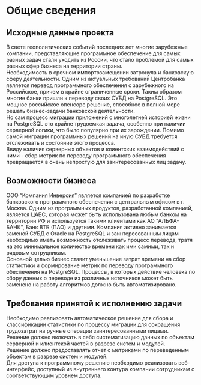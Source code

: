 # Общие сведения

## Исходные данные проекта

В свете геополитических событий последних лет многие зарубежные компании, представляющие программное обеспечение для самых разных задач стали уходить из России, что стало проблемой для самых разных сфер бизнеса на территории страны.<br/>
Необходимость в срочном импортозамещении затронула и банковскую сферу деятельности. Одним из актуальных требований Центробанка является перевод программного обеспечения с зарубежного на Российское, причем в крайне ограниченные сроки. 
Таким образом многие банки пришли к переводу своих СУБД на PostgreSQL. Это мощное российское опенсорс решение, способное в полной мере решать бизнес-задачи банковской деятельности.<br/>
Но сам процесс миграции приложений с многолетней историей жизни на PostgreSQL это крайне трудоемкая задача, особенно при наличии серверной логики, что было популярно при их зарождении. 
Помимо самой миграции программных решений на иную СУБД требуется отслеживать и состояние этого процесса.<br/>
Ввиду наличия серверных объектов и клиентских взаимодействий с ними - сбор метрик по переводу программного обеспечения превращается в очень непростую для заинтересованных лиц задачу.



## Возможности бизнеса

ООО “Компания Инверсия” является компанией по разработке банковского программного обеспечения с центральным офисом в г. Москва.
Одним из программных продуктов, разработанной компанией, является ЦАБС, которая может быть использована любым банком на территории РФ и используется такими клиентами как  АО "АЛЬФА-БАНК", Банк ВТБ (ПАО) и другими.
Компания активно занимается заменой СУБД с Oracle на PostgreSQL и заинтересованным лицам необходимо иметь возможность отслеживать процесс перевода, тратя на это минимальное количество времени как ими самими, так и рядовым сотрудникам.<br/>
Основной целью бизнес ставит уменьшение затрат времени на сбор статистики и формирование метрик по переводу программного обеспечения на PostgreSQL.
Процессы, в которых действие человека по сбору данных о переводе из различных источников может быть заменено на работу алгоритмов должно быть автоматизировано.


## Требования принятой к исполнению задачи

Необходимо реализовать автоматическое решение для сбора и классификации статистики по процессу миграции для сокращения трудозатрат на ручные операции заинтересованными лицами.<br/>
Решение должно включать в себя систематизацию данных по объектам серверной и клиентской частей в разрезе систем и модулей.<br/>
Решение должно предоставлять отчет с метриками по переведенным объектам в разрезе систем и модулей.<br/>
Для доступа к программному решению необходимо реализовать веб-интерфейс, доступный из внутреннего контура компании сотрудникам с соответствующим уровнем доступа.
